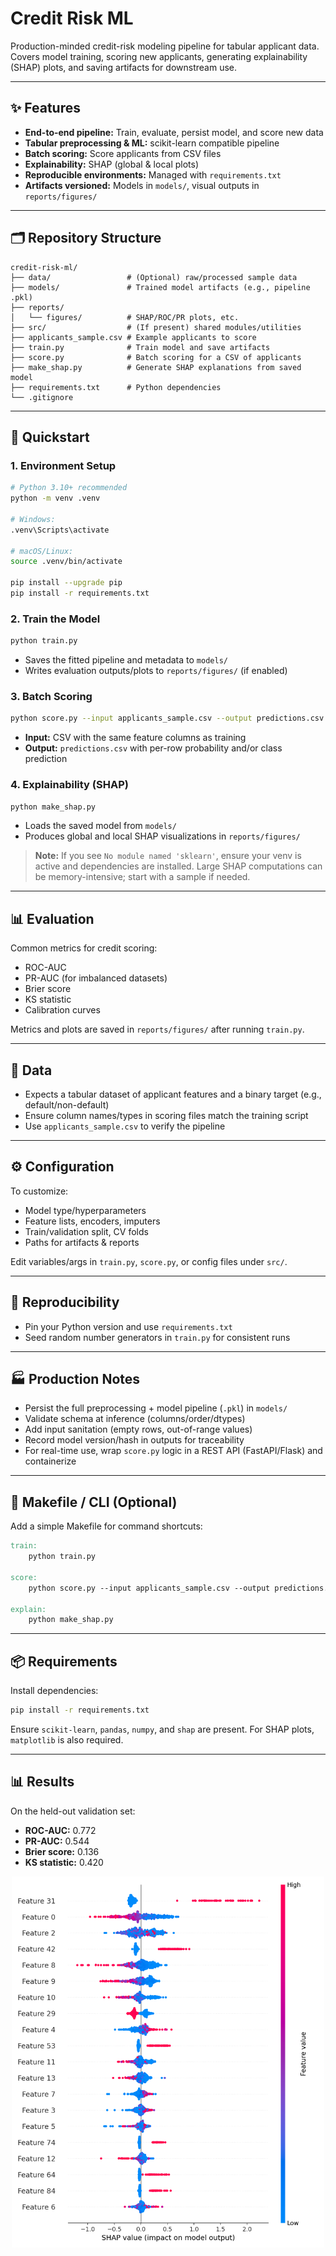 # Credit Risk ML

Production-minded credit-risk modeling pipeline for tabular applicant data.
Covers model training, scoring new applicants, generating explainability (SHAP) plots, and saving artifacts for downstream use.

---

## ✨ Features

- **End-to-end pipeline:** Train, evaluate, persist model, and score new data
- **Tabular preprocessing & ML:** scikit-learn compatible pipeline
- **Batch scoring:** Score applicants from CSV files
- **Explainability:** SHAP (global & local plots)
- **Reproducible environments:** Managed with `requirements.txt`
- **Artifacts versioned:** Models in `models/`, visual outputs in `reports/figures/`

---

## 🗂️ Repository Structure

```
credit-risk-ml/
├── data/                 # (Optional) raw/processed sample data
├── models/               # Trained model artifacts (e.g., pipeline .pkl)
├── reports/
│   └── figures/          # SHAP/ROC/PR plots, etc.
├── src/                  # (If present) shared modules/utilities
├── applicants_sample.csv # Example applicants to score
├── train.py              # Train model and save artifacts
├── score.py              # Batch scoring for a CSV of applicants
├── make_shap.py          # Generate SHAP explanations from saved model
├── requirements.txt      # Python dependencies
└── .gitignore
```

---

## 🚀 Quickstart

### 1. Environment Setup

```sh
# Python 3.10+ recommended
python -m venv .venv

# Windows:
.venv\Scripts\activate

# macOS/Linux:
source .venv/bin/activate

pip install --upgrade pip
pip install -r requirements.txt
```

### 2. Train the Model

```sh
python train.py
```

- Saves the fitted pipeline and metadata to `models/`
- Writes evaluation outputs/plots to `reports/figures/` (if enabled)

### 3. Batch Scoring

```sh
python score.py --input applicants_sample.csv --output predictions.csv
```

- **Input:** CSV with the same feature columns as training
- **Output:** `predictions.csv` with per-row probability and/or class prediction

### 4. Explainability (SHAP)

```sh
python make_shap.py
```

- Loads the saved model from `models/`
- Produces global and local SHAP visualizations in `reports/figures/`

> **Note:**
> If you see `No module named 'sklearn'`, ensure your venv is active and dependencies are installed.
> Large SHAP computations can be memory-intensive; start with a sample if needed.

---

## 📊 Evaluation

Common metrics for credit scoring:

- ROC-AUC
- PR-AUC (for imbalanced datasets)
- Brier score
- KS statistic
- Calibration curves

Metrics and plots are saved in `reports/figures/` after running `train.py`.

---

## 🧩 Data

- Expects a tabular dataset of applicant features and a binary target (e.g., default/non-default)
- Ensure column names/types in scoring files match the training script
- Use `applicants_sample.csv` to verify the pipeline

---

## ⚙️ Configuration

To customize:

- Model type/hyperparameters
- Feature lists, encoders, imputers
- Train/validation split, CV folds
- Paths for artifacts & reports

Edit variables/args in `train.py`, `score.py`, or config files under `src/`.

---

## 🧪 Reproducibility

- Pin your Python version and use `requirements.txt`
- Seed random number generators in `train.py` for consistent runs

---

## 🏭 Production Notes

- Persist the full preprocessing + model pipeline (`.pkl`) in `models/`
- Validate schema at inference (columns/order/dtypes)
- Add input sanitation (empty rows, out-of-range values)
- Record model version/hash in outputs for traceability
- For real-time use, wrap `score.py` logic in a REST API (FastAPI/Flask) and containerize

---

## 🧰 Makefile / CLI (Optional)

Add a simple Makefile for command shortcuts:

```makefile
train:
    python train.py

score:
    python score.py --input applicants_sample.csv --output predictions.csv

explain:
    python make_shap.py
```

---

## 📦 Requirements

Install dependencies:

```sh
pip install -r requirements.txt
```

Ensure `scikit-learn`, `pandas`, `numpy`, and `shap` are present.
For SHAP plots, `matplotlib` is also required.

---

## 📊 Results

On the held-out validation set:

- **ROC-AUC:** 0.772
- **PR-AUC:** 0.544
- **Brier score:** 0.136
- **KS statistic:** 0.420

<p align="center">
  <img src="reports/figures/shap_summary.png" alt="SHAP Summary Plot" width="500"/>
</p>
